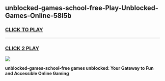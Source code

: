 
## unblocked-games-school-free-Play-Unblocked-Games-Online-58l5b
<h3>
<a href="https://premium76.site?title=unblocked-games-school-free&ref=24A">CLICK TO PLAY</a></h3>
<hr>

<h3>
<a href="https://premium76.site?title=unblocked-games-school-free&ref=24A">CLICK 2 PLAY</a>
  
</h3>

<a href="https://premium76.site?title=unblocked-games-school-free&ref=24A"><img src="https://clearcache.store/games.png"></a>


**unblocked-games-school-free games unblocked: Your Gateway to Fun and Accessible Online Gaming**
